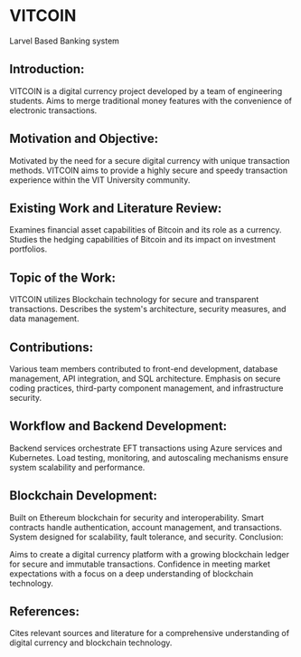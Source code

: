 # VITCOIN

Larvel Based Banking system

## Introduction:

VITCOIN is a digital currency project developed by a team of engineering students.
Aims to merge traditional money features with the convenience of electronic transactions.

## Motivation and Objective:

Motivated by the need for a secure digital currency with unique transaction methods.
VITCOIN aims to provide a highly secure and speedy transaction experience within the VIT University community.

 ## Existing Work and Literature Review:

Examines financial asset capabilities of Bitcoin and its role as a currency.
Studies the hedging capabilities of Bitcoin and its impact on investment portfolios.

## Topic of the Work:

VITCOIN utilizes Blockchain technology for secure and transparent transactions.
Describes the system's architecture, security measures, and data management.

## Contributions:

Various team members contributed to front-end development, database management, API integration, and SQL architecture.
Emphasis on secure coding practices, third-party component management, and infrastructure security.

## Workflow and Backend Development:

Backend services orchestrate EFT transactions using Azure services and Kubernetes.
Load testing, monitoring, and autoscaling mechanisms ensure system scalability and performance.

## Blockchain Development:

Built on Ethereum blockchain for security and interoperability.
Smart contracts handle authentication, account management, and transactions.
System designed for scalability, fault tolerance, and security.
Conclusion:

Aims to create a digital currency platform with a growing blockchain ledger for secure and immutable transactions.
Confidence in meeting market expectations with a focus on a deep understanding of blockchain technology.

## References:

Cites relevant sources and literature for a comprehensive understanding of digital currency and blockchain technology.
